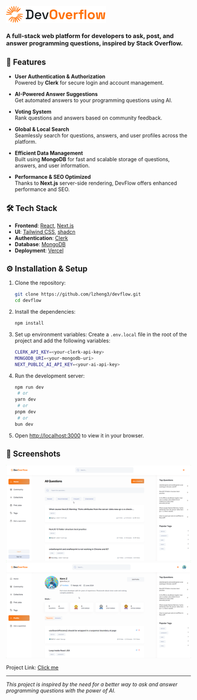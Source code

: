 ![DevFlow Logo](/public/assets/images/logo.png)

### A full-stack web platform for developers to ask, post, and answer programming questions, inspired by Stack Overflow.

## 🚀 Features

- **User Authentication & Authorization**  
  Powered by **Clerk** for secure login and account management.

- **AI-Powered Answer Suggestions**  
  Get automated answers to your programming questions using AI.

- **Voting System**  
  Rank questions and answers based on community feedback.

- **Global & Local Search**  
  Seamlessly search for questions, answers, and user profiles across the platform.

- **Efficient Data Management**  
  Built using **MongoDB** for fast and scalable storage of questions, answers, and user information.

- **Performance & SEO Optimized**  
  Thanks to **Next.js** server-side rendering, DevFlow offers enhanced performance and SEO.

## 🛠️ Tech Stack

- **Frontend**: [React](https://reactjs.org/), [Next.js](https://nextjs.org/)
- **UI**: [Tailwind CSS](https://tailwindcss.com/), [shadcn](https://ui.shadcn.com/)
- **Authentication**: [Clerk](https://clerk.dev/)
- **Database**: [MongoDB](https://www.mongodb.com/)
- **Deployment**: [Vercel](https://vercel.com/)

## ⚙️ Installation & Setup

1. Clone the repository:

   ```bash
   git clone https://github.com/lzheng3/devflow.git
   cd devflow
   ```

2. Install the dependencies:

   ```bash
   npm install
   ```

3. Set up environment variables:
   Create a `.env.local` file in the root of the project and add the following variables:

   ```bash
   CLERK_API_KEY=<your-clerk-api-key>
   MONGODB_URI=<your-mongodb-uri>
   NEXT_PUBLIC_AI_API_KEY=<your-ai-api-key>
   ```

4. Run the development server:

   ```bash
   npm run dev
    # or
   yarn dev
    # or
   pnpm dev
    # or
   bun dev
   ```

5. Open [http://localhost:3000](http://localhost:3000) to view it in your browser.

## 📸 Screenshots

![Screenshot 1](/public/assets/images/devflow.png)
![Screenshot 2](/public/assets/images/devflow2.png)

Project Link: [Click me](https://devflow-lzheng3s-projects.vercel.app/)

---

_This project is inspired by the need for a better way to ask and answer programming questions with the power of AI._

```

```
